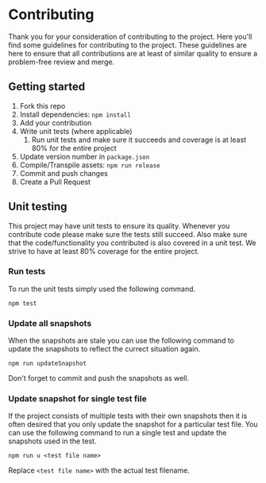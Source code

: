 # Contributing
Thank you for your consideration of contributing to the project. Here you'll find some guidelines for contributing to the project. These guidelines are here to ensure that all contributions are at least of similar quality to ensure a problem-free review and merge.

## Getting started
1. Fork this repo
1. Install dependencies: `npm install`
1. Add your contribution
1. Write unit tests (where applicable)
    1. Run unit tests and make sure it succeeds and coverage is at least 80% for the entire project
1. Update version number in `package.json`
1. Compile/Transpile assets: `npm run release`
1. Commit and push changes
1. Create a Pull Request

## Unit testing
This project may have unit tests to ensure its quality. Whenever you contribute code please make sure the tests still 
succeed. Also make sure that the code/functionality you contributed is also covered in a unit test. We strive to have 
at least 80% coverage for the entire project.
### Run tests
To run the unit tests simply used the following command.
```
npm test
```
### Update all snapshots
When the snapshots are stale you can use the following command to update the snapshots to reflect the currect situation 
again. 
```
npm run updateSnapshot
```
Don't forget to commit and push the snapshots as well.
### Update snapshot for single test file
If the project consists of multiple tests with their own snapshots then it is often desired that you only update the 
snapshot for a particular test file. You can use the following command to run a single test and update the snapshots 
used in the test.
```
npm run u <test file name>
```
Replace `<test file name>` with the actual test filename.
